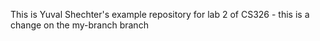 This is Yuval Shechter's example repository for lab 2 of CS326 - this is a change on the my-branch branch